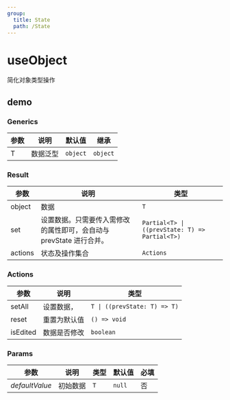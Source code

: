 ```yaml
---
group:
  title: State
  path: /State
---
```


# useObject

简化对象类型操作

## demo

<code src="./Demo/index.tsx"></code>

### Generics

| 参数 | 说明     | 默认值   | 继承     |
| ---- | -------- | -------- | -------- |
| T    | 数据泛型 | `object` | `object` |

### Result

| **参数** | **说明**                                                     | **类型**                                       |
| -------- | ------------------------------------------------------------ | ---------------------------------------------- |
| object   | 数据                                                         | `T`                                            |
| set      | 设置数据。只需要传入需修改的属性即可，会自动与 prevState 进行合并。 | `Partial<T> \| ((prevState: T) => Partial<T>)` |
| actions  | 状态及操作集合                                               | `Actions`                                      |

### Actions

| **参数** | **说明**     | **类型**                     |
| -------- | ------------ | ---------------------------- |
| setAll   | 设置数据，   | `T \| ((prevState: T) => T)` |
| reset    | 重置为默认值 | `() => void`                 |
| isEdited | 数据是否修改 | `boolean`                    |

### Params

| 参数           | 说明     | 类型 | 默认值 | 必填 |
| -------------- | -------- | ---- | ------ | ---- |
| _defaultValue_ | 初始数据 | `T`  | `null` | 否   |
